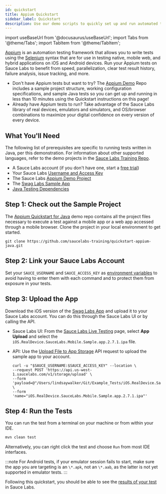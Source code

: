 ```yaml
---
id: quickstart
title: Appium Quickstart
sidebar_label: Quickstart
description: Use our demo scripts to quickly set up and run automated tests and view the results in Sauce Labs.
---
```


import useBaseUrl from '@docusaurus/useBaseUrl';
import Tabs from '@theme/Tabs';
import TabItem from '@theme/TabItem';

[Appium](http://appium.io/) is an automation testing framework that allows you to write tests using the [Selenium](https://www.selenium.dev) syntax that are for use in testing native, mobile web, and hybrid applications on iOS and Android devices. Run your Appium tests on Sauce Labs to benefit from speed, parallelization, clear test result history, failure analysis, issue tracking, and more.

* Don't have Appium tests but want to try? The [Appium Demo](https://github.com/saucelabs-training/quickstart-appium-java) Repo includes a sample project structure, working configuration specifications, and sample Java tests so you can get up and running in less than 10 minutes using the Quickstart instructions on this page!
* Already have Appium tests to run? Take advantage of the Sauce Labs library of real devices, emulators and simulators, and OS/browser combinations to maximize your digital confidence on every version of every device.


## What You'll Need

The following list of prerequisites are specific to running tests written in Java, per this demonstration. For information about other supported languages, refer to the demo projects in the [Sauce Labs Training Repo](https://github.com/saucelabs-training).

* A Sauce Labs account (if you don't have one, start a [free trial](https://saucelabs.com/sign-up))
* Your Sauce Labs [Username and Access Key](https://app.saucelabs.com/user-settings)
* The Sauce Labs [Appium Demo Project](https://github.com/saucelabs-training/quickstart-appium-java)
* The [Swag Labs Sample App](https://github.com/saucelabs/sample-app-mobile/releases)
* [Java Testing Dependencies](https://training.saucelabs.com/codelabs/Module1-SeleniumJava/index.html?index=..%2F..SeleniumJava#4)


## Step 1: Check out the Sample Project

The [Appium Quickstart for Java](https://github.com/saucelabs-training/quickstart-appium-java) demo repo contains all the project files necessary to execute a test against a mobile app or a web app accessed through a mobile browser. Clone the project in your local environment to get started.

```
git clone https://github.com/saucelabs-training/quickstart-appium-java.git
```

## Step 2: Link your Sauce Labs Account

Set your `SAUCE_USERNAME` and `SAUCE_ACCESS_KEY` as [environment variables](https://www.youtube.com/watch?v=3K1Eu0eTha8) to avoid having to enter them with each command and to protect them from exposure in your tests.


## Step 3: Upload the App

Download the iOS version of the [Swag Labs App](https://github.com/saucelabs/sample-app-mobile/releases) and upload it to your Sauce Labs account. You can do this through the Sauce Labs UI or by calling the API.

* Sauce Labs UI: From the [Sauce Labs Live Testing](https://app.saucelabs.com/live/app-testing) page, select **App Upload** and select the `iOS.RealDevice.SauceLabs.Mobile.Sample.app.2.7.1.ipa` file.
* API: Use the [Upload File to App Storage](/dev/api/storage/#upload-file-to-app-storage) API request to upload the sample app to your account.

    ```title="Example API Upload Request"
    curl -u "$SAUCE_USERNAME:$SAUCE_ACCESS_KEY" --location \
    --request POST 'https://api.us-west-1.saucelabs.com/v1/storage/upload' \
    --form 'payload=@"/Users/lindsaywalker/Git/Example_Tests/iOS.RealDevice.SauceLabs.Mobile.Sample.app.2.7.1.ipa"' \
    --form 'name="iOS.RealDevice.SauceLabs.Mobile.Sample.app.2.7.1.ipa"'
    ```

## Step 4: Run the Tests

You can run the test from a terminal on your machine or from within your IDE.

```bash title="Terminal Command"
mvn clean test
```
Alternatively, you can right click the test and choose `Run` from most IDE interfaces.

:::note
For Android tests, if your emulator session fails to start, make sure the app you are targeting is an `\*.apk`, not an `\*.aab`, as the latter is not yet supported in emulator tests.
:::


Following this quickstart, you should be able to see the [results of your test](https://app.saucelabs.com/dashboard/tests/vdc) in Sauce Labs.
